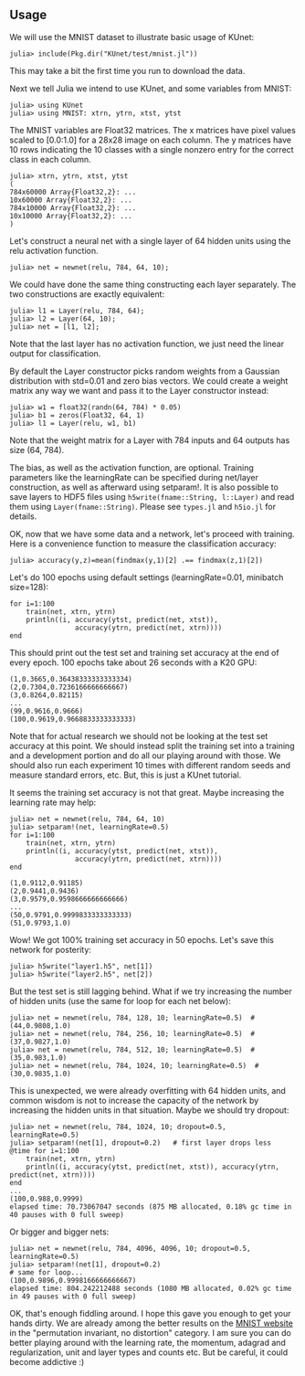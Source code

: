 ## Usage

We will use the MNIST dataset to illustrate basic usage of KUnet:
```
julia> include(Pkg.dir("KUnet/test/mnist.jl"))
```

This may take a bit the first time you run to download the data.

Next we tell Julia we intend to use KUnet, and some variables from MNIST:
```
julia> using KUnet
julia> using MNIST: xtrn, ytrn, xtst, ytst
```

The MNIST variables are Float32 matrices.  The x matrices have pixel
values scaled to [0.0:1.0] for a 28x28 image on each column.  The y
matrices have 10 rows indicating the 10 classes with a single nonzero
entry for the correct class in each column.
```
julia> xtrn, ytrn, xtst, ytst
(
784x60000 Array{Float32,2}: ...
10x60000 Array{Float32,2}: ...
784x10000 Array{Float32,2}: ...
10x10000 Array{Float32,2}: ...
)
```

Let's construct a neural net with a single layer of 64 hidden units
using the relu activation function.
```
julia> net = newnet(relu, 784, 64, 10);
```

We could have done the same thing constructing each layer separately.
The two constructions are exactly equivalent:

```
julia> l1 = Layer(relu, 784, 64);
julia> l2 = Layer(64, 10);
julia> net = [l1, l2];
```

Note that the last layer has no activation function, we just need the
linear output for classification.

By default the Layer constructor picks random weights from a Gaussian
distribution with std=0.01 and zero bias vectors.  We could create a
weight matrix any way we want and pass it to the Layer constructor
instead:

```
julia> w1 = float32(randn(64, 784) * 0.05)
julia> b1 = zeros(Float32, 64, 1)
julia> l1 = Layer(relu, w1, b1)
```

Note that the weight matrix for a Layer with 784 inputs and 64 outputs
has size (64, 784).

The bias, as well as the activation function, are optional.  Training
parameters like the learningRate can be specified during net/layer
construction, as well as afterward using setparam!.  It is also
possible to save layers to HDF5 files using `h5write(fname::String,
l::Layer)` and read them using `Layer(fname::String)`.  Please see
`types.jl` and `h5io.jl` for details.

OK, now that we have some data and a network, let's proceed with training.
Here is a convenience function to measure the classification accuracy:
```
julia> accuracy(y,z)=mean(findmax(y,1)[2] .== findmax(z,1)[2])
```

Let's do 100 epochs using default settings (learningRate=0.01, minibatch size=128):
```
for i=1:100
    train(net, xtrn, ytrn)
    println((i, accuracy(ytst, predict(net, xtst)), 
                accuracy(ytrn, predict(net, xtrn))))
end
```

This should print out the test set and training set accuracy at the end of
every epoch.  100 epochs take about 26 seconds with a K20 GPU:
```
(1,0.3665,0.36438333333333334)
(2,0.7304,0.7236166666666667)
(3,0.8264,0.82115)
...
(99,0.9616,0.9666)
(100,0.9619,0.9668833333333333)
```

Note that for actual research we should not be looking at the test set 
accuracy at this point.  We should instead split the training set into a training and a development portion and do all our playing around with those.  We should also run each experiment 10 times with different random seeds and measure standard errors, etc.  But, this is just a KUnet tutorial.

It seems the training set accuracy is not that great.  Maybe increasing the learning rate may help:
```
julia> net = newnet(relu, 784, 64, 10)
julia> setparam!(net, learningRate=0.5)
for i=1:100
    train(net, xtrn, ytrn)
    println((i, accuracy(ytst, predict(net, xtst)), 
                accuracy(ytrn, predict(net, xtrn))))
end

(1,0.9112,0.91185)
(2,0.9441,0.9436)
(3,0.9579,0.9598666666666666)
...
(50,0.9791,0.9999833333333333)
(51,0.9793,1.0)
```

Wow!  We got 100% training set accuracy in 50 epochs.  Let's save this network for posterity:
```
julia> h5write("layer1.h5", net[1])
julia> h5write("layer2.h5", net[2])
```

But the test set is still lagging behind.  What if we try increasing the number of hidden units (use the same for loop for each net below):
```
julia> net = newnet(relu, 784, 128, 10; learningRate=0.5)  # (44,0.9808,1.0)
julia> net = newnet(relu, 784, 256, 10; learningRate=0.5)  # (37,0.9827,1.0)
julia> net = newnet(relu, 784, 512, 10; learningRate=0.5)  # (35,0.983,1.0)
julia> net = newnet(relu, 784, 1024, 10; learningRate=0.5)  # (30,0.9835,1.0)
```

This is unexpected, we were already overfitting with 64 hidden units, and common wisdom is not to increase the capacity of the network by increasing the hidden units in that situation.  Maybe we should try dropout:
```
julia> net = newnet(relu, 784, 1024, 10; dropout=0.5, learningRate=0.5)
julia> setparam!(net[1], dropout=0.2)   # first layer drops less
@time for i=1:100                                                                                                   
    train(net, xtrn, ytrn)                                                                                                 
    println((i, accuracy(ytst, predict(net, xtst)), accuracy(ytrn, predict(net, xtrn))))                                   
end
...
(100,0.988,0.9999)
elapsed time: 70.73067047 seconds (875 MB allocated, 0.18% gc time in 40 pauses with 0 full sweep)
```

Or bigger and bigger nets:
```
julia> net = newnet(relu, 784, 4096, 4096, 10; dropout=0.5, learningRate=0.5)
julia> setparam!(net[1], dropout=0.2)
# same for loop...
(100,0.9896,0.9998166666666667)
elapsed time: 804.242212488 seconds (1080 MB allocated, 0.02% gc time in 49 pauses with 0 full sweep)
```
OK, that's enough fiddling around.  I hope this gave you enough to get your hands dirty.  We are already among the better results on the [MNIST website](http://yann.lecun.com/exdb/mnist) in the "permutation invariant, no distortion" category.  I am sure you can do better playing around with the learning rate, the momentum, adagrad and regularization, unit and layer types and counts etc.  But be careful, it could become addictive :)

